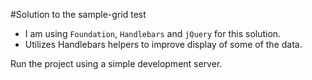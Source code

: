 #Solution to the sample-grid test

* I am using ```Foundation```, ```Handlebars``` and ```jQuery``` for this solution.
* Utilizes Handlebars helpers to improve display of some of the data. 

Run the project using a simple development server.
